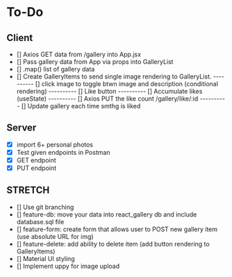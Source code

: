 # To-Do

## Client
- [] Axios GET data from /gallery into App.jsx
- [] Pass gallery data from App via props into GalleryList
- [] .map()  list of gallery data
- [] Create GalleryItems to send single image rendering to GalleryList.
---------- [] click image to toggle btwn image and description (conditional rendering)
---------- [] Like button
---------- [] Accumulate likes (useState)
---------- [] Axios PUT the like count /gallery/like/:id
---------- [] Update gallery each time smthg is liked


## Server
- [x] import 6+ personal photos
- [x] Test given endpoints in Postman
- [x] GET endpoint
- [x] PUT endpoint

## STRETCH
- [] Use git branching
- [] feature-db: move your data into react_gallery db and include database.sql file
- [] feature-form: create form that allows user to POST new gallery item (use absolute URL for img) 
- [] feature-delete: add ability to delete item (add button rendering to GalleryItems)
- [] Material UI styling
- [] Implement uppy for image upload
